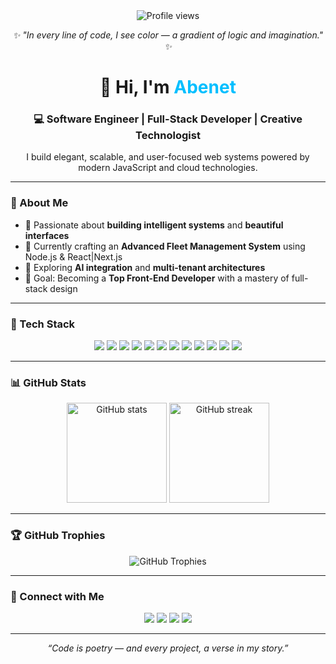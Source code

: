 

<div align="center">



<!-- Visitor Counter -->
<img src="https://komarev.com/ghpvc/?username=Abinet16&label=Profile+Views&color=8B5CF6&style=flat-square" alt="Profile views" />

<!-- Quote -->
<p>
  <i>✨ "In every line of code, I see color — a gradient of logic and imagination." ✨</i>
</p>

</div>


<h1 align="center">👋 Hi, I'm <span style="color:#00BFFF;">Abenet</span></h1>

<h3 align="center">💻 Software Engineer | Full-Stack Developer | Creative Technologist</h3>

<p align="center">I build elegant, scalable, and user-focused web systems powered by modern JavaScript and cloud technologies.</p>

---

### 🚀 About Me  
- 🧠 Passionate about **building intelligent systems** and **beautiful interfaces**  
- 💼 Currently crafting an **Advanced Fleet Management System** using Node.js & React|Next.js
- 🌱 Exploring **AI integration** and **multi-tenant architectures**  
- 🎯 Goal: Becoming a **Top Front-End Developer** with a mastery of full-stack design  

---

### 🧩 Tech Stack  
<p align="center">
  <img src="https://img.shields.io/badge/JavaScript-FFD43B?style=for-the-badge&logo=javascript&logoColor=black" />
  <img src="https://img.shields.io/badge/TypeScript-007ACC?style=for-the-badge&logo=typescript&logoColor=white" />
  <img src="https://img.shields.io/badge/React-61DBFB?style=for-the-badge&logo=react&logoColor=black" />
  <img src="https://img.shields.io/badge/Next.js-000000?style=for-the-badge&logo=nextdotjs&logoColor=white" />
  <img src="https://img.shields.io/badge/Node.js-339933?style=for-the-badge&logo=node.js&logoColor=white" />
  <img src="https://img.shields.io/badge/Express.js-404D59?style=for-the-badge" />
  <img src="https://img.shields.io/badge/Prisma-2D3748?style=for-the-badge&logo=prisma&logoColor=white" />
  <img src="https://img.shields.io/badge/PostgreSQL-4169E1?style=for-the-badge&logo=postgresql&logoColor=white" />
  <img src="https://img.shields.io/badge/MySQL-00758F?style=for-the-badge&logo=mysql&logoColor=white" />
  <img src="https://img.shields.io/badge/TailwindCSS-38B2AC?style=for-the-badge&logo=tailwind-css&logoColor=white" />
  <img src="https://img.shields.io/badge/ShadCN/UI-111827?style=for-the-badge&logoColor=white" />
  <img src="https://img.shields.io/badge/Linux-FCC624?style=for-the-badge&logo=linux&logoColor=black" />
</p>

---

### 📊 GitHub Stats  
<p align="center">
  <img src="https://github-readme-stats.vercel.app/api?username=Abinet16&show_icons=true&theme=tokyonight" alt="GitHub stats" height="160"/>
  <img src="https://github-readme-streak-stats.herokuapp.com/?user=Abinet16&theme=tokyonight" alt="GitHub streak" height="160"/>
</p>

---

### 🏆 GitHub Trophies  
<p align="center">
  <img src="https://github-profile-trophy.vercel.app/?username=Abinet16&theme=tokyonight&no-frame=true&row=1&column=6" alt="GitHub Trophies" />
</p>

---

### 🔗 Connect with Me  
<p align="center">
  <a href="https://abinet.netlify.app"><img src="https://img.shields.io/badge/Portfolio-1e90ff?style=for-the-badge&logo=vercel&logoColor=white"/></a>
  <a href="https://linkedin.com/in/abenetshegaw"><img src="https://img.shields.io/badge/LinkedIn-0077b5?style=for-the-badge&logo=linkedin&logoColor=white"/></a>
  <a href="mailto:abinetshegaw@gmail.com"><img src="https://img.shields.io/badge/Email-ff4b4b?style=for-the-badge&logo=gmail&logoColor=white"/></a>
  <a href="https://github.com/Abinet16"><img src="https://img.shields.io/badge/GitHub-000?style=for-the-badge&logo=github&logoColor=white"/></a>
</p>

---

<p align="center"><i>“Code is poetry — and every project, a verse in my story.”</i></p>


